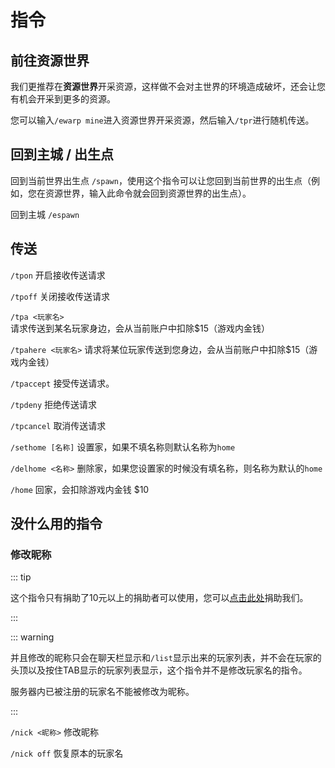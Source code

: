 # 指令

## 前往资源世界

我们更推荐在**资源世界**开采资源，这样做不会对主世界的环境造成破坏，还会让您有机会开采到更多的资源。

您可以输入`/ewarp mine`进入资源世界开采资源，然后输入`/tpr`进行随机传送。

## 回到主城 / 出生点

回到当前世界出生点 `/spawn`，使用这个指令可以让您回到当前世界的出生点（例如，您在资源世界，输入此命令就会回到资源世界的出生点）。

回到主城 `/espawn`

## 传送

`/tpon` 开启接收传送请求

`/tpoff` 关闭接收传送请求

`/tpa <玩家名>` 请求传送到某名玩家身边，会从当前账户中扣除$15（游戏内金钱）

`/tpahere <玩家名>` 请求将某位玩家传送到您身边，会从当前账户中扣除$15（游戏内金钱）

`/tpaccept` 接受传送请求。

`/tpdeny` 拒绝传送请求

`/tpcancel` 取消传送请求

`/sethome [名称]` 设置家，如果不填名称则默认名称为`home`

`/delhome <名称>` 删除家，如果您设置家的时候没有填名称，则名称为默认的`home`

`/home` 回家，会扣除游戏内金钱 $10

## 没什么用的指令

### 修改昵称

::: tip

这个指令只有捐助了10元以上的捐助者可以使用，您可以[点击此处](/donate)捐助我们。

:::

::: warning

并且修改的昵称只会在聊天栏显示和`/list`显示出来的玩家列表，并不会在玩家的头顶以及按住TAB显示的玩家列表显示，这个指令并不是修改玩家名的指令。

服务器内已被注册的玩家名不能被修改为昵称。

:::

`/nick <昵称>` 修改昵称

`/nick off` 恢复原本的玩家名

